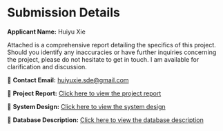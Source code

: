 # Submission Details

**Applicant Name:** Huiyu Xie

Attached is a comprehensive report detailing the specifics of this project. Should you identify any inaccuracies or have further inquiries concerning the project, please do not hesitate to get in touch. I am available for clarification and discussion.

📧 **Contact Email:** [huiyuxie.sde@gmail.com](mailto:huiyuxie.sde@gmail.com)

🔗 **Project Report:** [Click here to view the project report](/written_responses/PROJECT.md)

🔗 **System Design:** [Click here to view the system design](/written_responses/SYSTEM.md)

🔗 **Database Description:** [Click here to view the database description](/written_responses/DATABASE.md)
